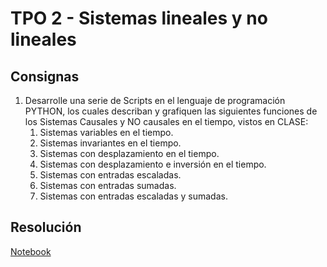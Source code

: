 # TPO 2 - Sistemas lineales y no lineales

## Consignas

1. Desarrolle una serie de Scripts en el lenguaje de programación PYTHON, los cuales describan y grafiquen las siguientes funciones de los Sistemas Causales y NO causales en el tiempo, vistos en CLASE:
   1. Sistemas variables en el tiempo.
   2. Sistemas invariantes en el tiempo.
   3. Sistemas con desplazamiento en el tiempo.
   4. Sistemas con desplazamiento e inversión en el tiempo.
   5. Sistemas con entradas escaladas.
   6. Sistemas con entradas sumadas.
   7. Sistemas con entradas escaladas y sumadas.

## Resolución

[Notebook](./tp2.ipynb)
